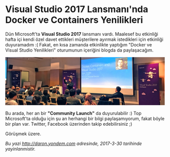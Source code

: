 # Visual Studio 2017 Lansmanı'nda Docker ve Containers Yenilikleri 

Dün Microsoft'ta **Visual Studio 2017** lansmanı vardı. Maalesef bu etkinliği hafta içi kendi özel davet ettikleri müşterilere ayırmak istedikleri için etkinliği duyuramadım :( Fakat, en kısa zamanda etkinlikte yaptığım "Docker ve Visual Studio Yenilikleri" oturumunun içeriğini blogda da paylaşacağım. 

![Docker, Containers ve VS 2017 Oturumum](media/Visual_Studio_2017_Lansmani_Docker_Containers/vslaunch.jpg)

Bu arada, her an bir **"Community Launch"** da duyurulabilir :) Top Microsoft'ta olduğu için şu an herhangi bir bilgi paylaşamıyorum, fakat böyle bir plan var. Twitter, Facebook üzerinden takip edebilirsiniz ;)

Görüşmek üzere.

*Bu yazi http://daron.yondem.com adresinde, 2017-3-30 tarihinde yayinlanmistir.*